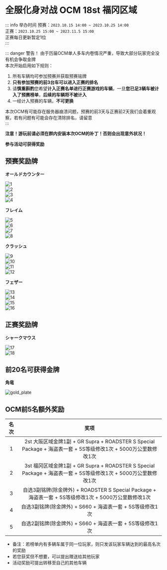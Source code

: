 # 全服化身对战 OCM 18st 福冈区域  

::: info 举办时间
预赛：`2023.10.15 14:00 ~ 2023.10.25 14:00`   
正赛：`2023.10.25 15:00 ~ 2023.11.5 15:00`  
正赛每日更新暂定1位  
:::

::: danger 警告！
由于历届OCM单人多车内卷情况严重，导致大部分玩家完全没有机会争取金牌  
本次开始启用如下规则：  
1. 所有车辆均可参加预赛并获取预赛铭牌  
2. **只有参加预赛的前3台车可以进入正赛的排名**
3. 请**慎重斟酌**您希望**计入正赛名单进行正赛游戏的车辆**，一旦**您已足3辆车被计入了预赛榜单**，**后续的车辆将不被计入**  
4. 一经计入预赛的车辆，**不可更换**

本次OCM有可能存在服务器崩溃问题，预赛的前3天与正赛前2天我们会着重观察，若有问题有可能会存在清除排名，请留意  
:::

**注意！游玩前请必须在群内安装本次OCM的补丁！否则会出现意外状况！**

**参与活动可获得奖励**  

## 预赛奖励牌

**オールドカウンター**  

![1](https://pic.imgdb.cn/item/652b75a1c458853aeffc52f4.png)  
![2](https://pic.imgdb.cn/item/652b75a2c458853aeffc5388.png)  
![3](https://pic.imgdb.cn/item/652b75a2c458853aeffc53b8.png)  
![4](https://pic.imgdb.cn/item/652b75a2c458853aeffc540b.png)  

**フレイム**

![5](https://pic.imgdb.cn/item/652b75d0c458853aeffcf2d3.png)  
![6](https://pic.imgdb.cn/item/652b75d0c458853aeffcf30a.png)  
![7](https://pic.imgdb.cn/item/652b75d0c458853aeffcf346.png)  
![8](https://pic.imgdb.cn/item/652b75d0c458853aeffcf2b8.png)  

**クラッシュ**

![9](https://pic.imgdb.cn/item/652b75ebc458853aeffd431f.png)  
![10](https://pic.imgdb.cn/item/652b75ebc458853aeffd4332.png)  
![11](https://pic.imgdb.cn/item/652b75ebc458853aeffd435a.png)  
![12](https://pic.imgdb.cn/item/652b75ebc458853aeffd438e.png)  

**フェザー**  

![13](https://pic.imgdb.cn/item/652b7611c458853aeffdb231.png)  
![14](https://pic.imgdb.cn/item/652b7611c458853aeffdb262.png)  
![15](https://pic.imgdb.cn/item/652b7611c458853aeffdb1f7.png)  
![16](https://pic.imgdb.cn/item/652b7611c458853aeffdb217.png)  

## 正赛奖励牌

**シャークマウス**

![17](https://pic.imgdb.cn/item/652b762cc458853aeffe0033.png)  
![18](https://pic.imgdb.cn/item/652b762cc458853aeffe005c.png)  

## 前20名可获得金牌

**角竜**

![gold_plate](https://pic.imgdb.cn/item/652b763ec458853aeffe2d07.png)  

## OCM前5名额外奖励

<div class="table-wrapper" markdown="block">

| **名次**   | **奖项**                                     |
|:------:|:------------------------------------------:|
| 1      | 2st 大阪区域金牌1副 + GR Supra + ROADSTER S Special Package + 海盗表一套 + 5S等级修改1次 + 5000万公里数修改1次      |
| 2      | 3st 福冈区域金牌1副 + GR Supra + ROADSTER S Special Package + 海盗表一套 + 5S等级修改1次 + 5000万公里数修改1次 |
| 3      | 自选3副铭牌(除金牌外) + ROADSTER S Special Package + 海盗表一套 + 5S等级修改1次 + 5000万公里数修改1次 |
| 4      | 自选3副铭牌(除金牌外) + S660 + 海盗表一套 + 5S等级修改1次 |
| 5      | 自选2副铭牌(除金牌外) + S660 + 海盗表一套 + 5S等级修改1次 |

</div>

- 备注：若榜单内有多辆车属于同一位玩家，则只发该玩家车辆达到的最高名次的奖励  
- 若您获奖但不想要，可以提出赠送给其他玩家
- 活动奖励可提出转移至自己的其他车辆